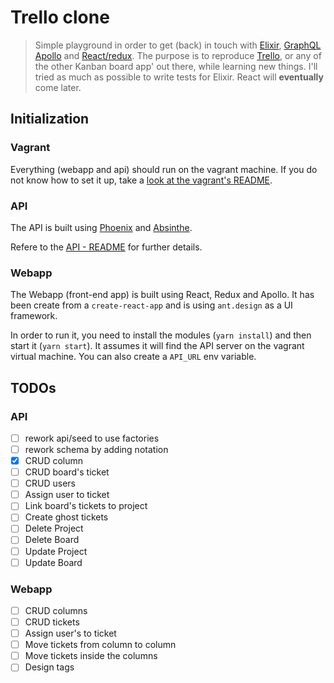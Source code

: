 # Trello clone

> Simple playground in order to get (back) in touch with [Elixir](https://elixir-lang.org/), [GraphQL](https://graphql.org/) [Apollo](https://www.apollographql.com/) and [React/redux](https://redux.js.org/).
> The purpose is to reproduce [Trello](https://trello.com/), or any of the other Kanban board app' out there, while learning new things.
> I'll tried as much as possible to write tests for Elixir. React will **eventually** come later.

## Initialization

### Vagrant
Everything (webapp and api) should run on the vagrant machine.
If you do not know how to set it up, take a [look at the vagrant's README](vagrant.d/README.md).

### API
The API is built using [Phoenix](http://phoenixframework.org/) and [Absinthe](http://absinthe-graphql.org/).

Refere to the [API - README](api/README.md) for further details.

### Webapp
The Webapp (front-end app) is built using React, Redux and Apollo.
It has been create from a `create-react-app` and is using `ant.design` as a UI framework.

In order to run it, you need to install the modules (`yarn install`) and then start it (`yarn start`).
It assumes it will find the API server on the vagrant virtual machine.
You can also create a `API_URL` env variable.

## TODOs

### API
- [ ] rework api/seed to use factories
- [ ] rework schema by adding notation
- [X] CRUD column
- [ ] CRUD board's ticket
- [ ] CRUD users
- [ ] Assign user to ticket
- [ ] Link board's tickets to project
- [ ] Create ghost tickets
- [ ] Delete Project
- [ ] Delete Board
- [ ] Update Project
- [ ] Update Board

### Webapp
- [ ] CRUD columns
- [ ] CRUD tickets
- [ ] Assign user's to ticket
- [ ] Move tickets from column to column
- [ ] Move tickets inside the columns
- [ ] Design tags
